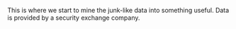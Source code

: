 This is where we start to mine the junk-like data into something useful.
Data is provided by a security exchange company.
